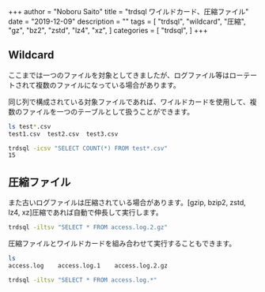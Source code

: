+++
author = "Noboru Saito"
title = "trdsql ワイルドカード、圧縮ファイル"
date = "2019-12-09"
description = ""
tags = [
    "trdsql",
    "wildcard",
    "圧縮",
    "gz",
    "bz2",
    "zstd",
    "lz4",
    "xz",
]
categories = [
    "trdsql",
]
+++

## Wildcard

ここまでは一つのファイルを対象としてきましたが、ログファイル等はローテートされて複数のファイルになっている場合があります。

同じ列で構成されている対象ファイルであれば、ワイルドカードを使用して、複数のファイルを一つのテーブルとして扱うことができます。

```sh
ls test*.csv
test1.csv  test2.csv  test3.csv
```

```sh
trdsql -icsv "SELECT COUNT(*) FROM test*.csv"
15
```

## 圧縮ファイル

また古いログファイルは圧縮されている場合があります。[gzip, bzip2, zstd, lz4, xz]圧縮であれば自動で伸長して実行します。

```sh
trdsql -iltsv "SELECT * FROM access.log.2.gz"
```

圧縮ファイルとワイルドカードを組み合わせて実行することもできます。

```sh
ls
access.log    access.log.1    access.log.2.gz
```

```sh
trdsql -iltsv "SELECT * FROM access.log.*"
```
